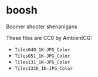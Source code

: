 # boosh

Boomer shooter shenanigans

These files are CC0 by AmbientCG:
* `Tiles040_1K-JPG_Color`
* `Tiles051_1K-JPG_Color`
* `Tiles131_1K-JPG_Color`
* `Tiles133D_1K-JPG_Color`
